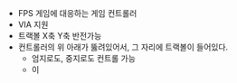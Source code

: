 - FPS 게임에 대응하는 게임 컨트롤러
- VIA 지원
- 트랙볼 X축 Y축 반전가능
- 컨트롤러의 위 아래가 뚫려있어서, 그 자리에 트랙볼이 들어있다.
	- 엄지로도, 중지로도 컨트롤 가능
	- 이 